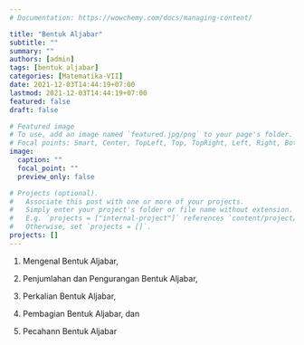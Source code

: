 ```yaml
---
# Documentation: https://wowchemy.com/docs/managing-content/

title: "Bentuk Aljabar"
subtitle: ""
summary: ""
authors: [admin]
tags: [bentuk aljabar]
categories: [Matematika-VII]
date: 2021-12-03T14:44:19+07:00
lastmod: 2021-12-03T14:44:19+07:00
featured: false
draft: false

# Featured image
# To use, add an image named `featured.jpg/png` to your page's folder.
# Focal points: Smart, Center, TopLeft, Top, TopRight, Left, Right, BottomLeft, Bottom, BottomRight.
image:
  caption: ""
  focal_point: ""
  preview_only: false

# Projects (optional).
#   Associate this post with one or more of your projects.
#   Simply enter your project's folder or file name without extension.
#   E.g. `projects = ["internal-project"]` references `content/project/deep-learning/index.md`.
#   Otherwise, set `projects = []`.
projects: []
---
```


1. Mengenal Bentuk Aljabar,

2. Penjumlahan dan Pengurangan Bentuk Aljabar,

3. Perkalian Bentuk Aljabar,

4. Pembagian Bentuk Aljabar, dan

5. Pecahann Bentuk Aljabar